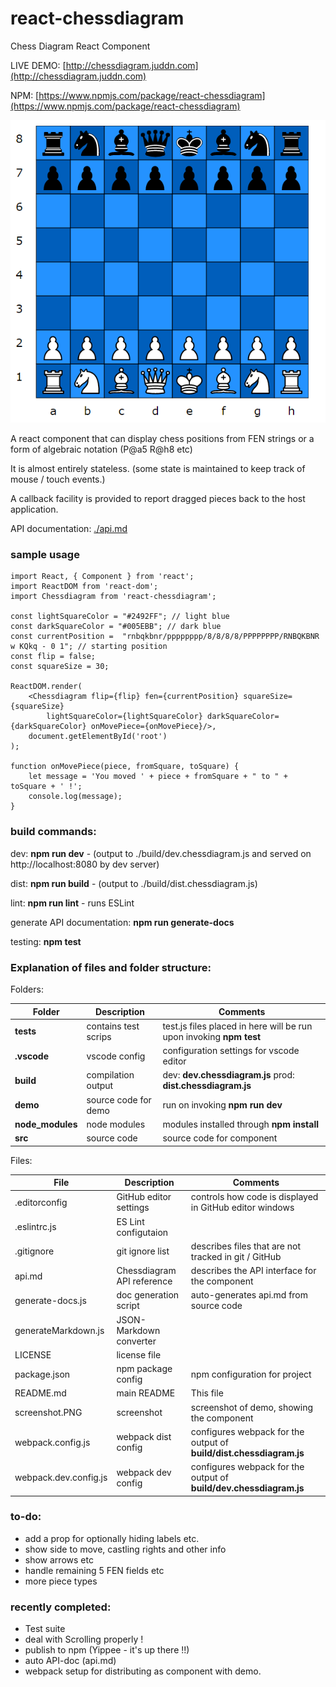 # react-chessdiagram
Chess Diagram React Component

LIVE DEMO: [http://chessdiagram.juddn.com](http://chessdiagram.juddn.com)

NPM: [https://www.npmjs.com/package/react-chessdiagram](https://www.npmjs.com/package/react-chessdiagram)

![screenshot](./screenshot.PNG)

A react component that can display chess positions from FEN strings or a form of algebraic notation (P@a5 R@h8 etc)

It is almost entirely stateless. (some state is maintained to keep track of mouse / touch events.)

A callback facility is provided to report dragged pieces back to the host application.

API documentation: [./api.md](./api.md)

### sample usage

	import React, { Component } from 'react';
	import ReactDOM from 'react-dom';	
    import Chessdiagram from 'react-chessdiagram';
	
	const lightSquareColor = "#2492FF"; // light blue
	const darkSquareColor = "#005EBB"; // dark blue
	const currentPosition =  "rnbqkbnr/pppppppp/8/8/8/8/PPPPPPPP/RNBQKBNR w KQkq - 0 1"; // starting position
	const flip = false;
	const squareSize = 30;

	ReactDOM.render(
		<Chessdiagram flip={flip} fen={currentPosition} squareSize={squareSize} 
        	lightSquareColor={lightSquareColor} darkSquareColor={darkSquareColor} onMovePiece={onMovePiece}/>,
  		document.getElementById('root')
	);

	function onMovePiece(piece, fromSquare, toSquare) {
		let message = 'You moved ' + piece + fromSquare + " to " + toSquare + ' !';
		console.log(message);
	}

### build commands:

dev: **npm run dev** - (output to ./build/dev.chessdiagram.js and served on http://localhost:8080 by dev server)

dist: **npm run build** - (output to ./build/dist.chessdiagram.js)

lint: **npm run lint** - runs ESLint

generate API documentation: **npm run generate-docs**

testing: **npm test**

### Explanation of files and folder structure:

Folders:

Folder | Description | Comments
---------|----------|---------
 **__tests__** | contains test scrips | test.js files placed in here will be run upon invoking **npm test** 
 **.vscode** | vscode config | configuration settings for vscode editor
 **build** | compilation output | dev: **dev.chessdiagram.js** prod: **dist.chessdiagram.js**
 **demo** | source code for demo | run on invoking **npm run dev**
 **node_modules** | node modules | modules installed through **npm install**
 **src** | source code | source code for component

Files:

File | Description | Comments
---------|----------|---------
 .editorconfig | GitHub editor settings | controls how code is displayed in GitHub editor windows
 .eslintrc.js | ES Lint configutaion |
 .gitignore | git ignore list | describes files that are not tracked in git / GitHub
 api.md | Chessdiagram API reference | describes the API interface for the component
 generate-docs.js | doc generation script | auto-generates api.md from source code
 generateMarkdown.js | JSON-Markdown converter |
 LICENSE | license file |
 package.json | npm package config | npm configuration for project
 README.md | main README | This file
 screenshot.PNG | screenshot | screenshot of demo, showing the component
 webpack.config.js | webpack dist config | configures webpack for the output of **build/dist.chessdiagram.js**
 webpack.dev.config.js | webpack dev config | configures webpack for the output of **build/dev.chessdiagram.js**

### to-do: 

- add a prop for optionally hiding labels etc.
- show side to move, castling rights and other info
- show arrows etc
- handle remaining 5 FEN fields etc
- more piece types


### recently completed:
- Test suite
- deal with Scrolling properly !
- publish to npm (Yippee - it's up there !!)
- auto API-doc (api.md)
- webpack setup for distributing as component with demo.


